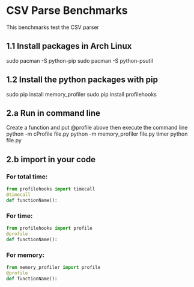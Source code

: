 # CSV Parse Benchmarks
This benchmarks test the CSV parser

## 1.1 Install packages in Arch Linux
sudo pacman -S python-pip
sudo pacman -S python-psutil

## 1.2 Install the python packages with pip
sudo pip install memory_profiler
sudo pip install profilehooks

## 2.a Run in command line
Create a function and put @profile above then execute the command line
python -m cProfile file.py
python -m memory_profiler file.py
timer python file.py

## 2.b import in your code

### For total time:
```python
from profilehooks import timecall
@timecall
def functionName():
```

### For time:
```python
from profilehooks import profile
@profile
def functionName():
```

### For memory:
```python
from memory_profiler import profile
@profile
def functionName():
```
